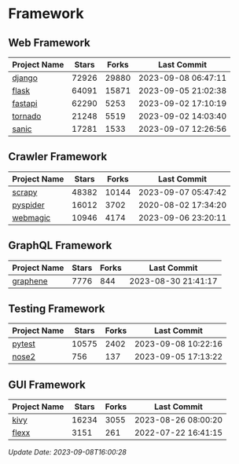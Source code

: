 # Framework

## Web Framework
| Project Name | Stars | Forks | Last Commit |
| ------------ | ----- | ----- | ----------- |
| [django](https://github.com/django/django) | 72926 | 29880 | 2023-09-08 06:47:11 |
| [flask](https://github.com/pallets/flask) | 64091 | 15871 | 2023-09-05 21:02:38 |
| [fastapi](https://github.com/tiangolo/fastapi) | 62290 | 5253 | 2023-09-02 17:10:19 |
| [tornado](https://github.com/tornadoweb/tornado) | 21248 | 5519 | 2023-09-02 14:03:40 |
| [sanic](https://github.com/sanic-org/sanic) | 17281 | 1533 | 2023-09-07 12:26:56 |

## Crawler Framework
| Project Name | Stars | Forks | Last Commit |
| ------------ | ----- | ----- | ----------- |
| [scrapy](https://github.com/scrapy/scrapy) | 48382 | 10144 | 2023-09-07 05:47:42 |
| [pyspider](https://github.com/binux/pyspider) | 16012 | 3702 | 2020-08-02 17:34:20 |
| [webmagic](https://github.com/code4craft/webmagic) | 10946 | 4174 | 2023-09-06 23:20:11 |

## GraphQL Framework
| Project Name | Stars | Forks | Last Commit |
| ------------ | ----- | ----- | ----------- |
| [graphene](https://github.com/graphql-python/graphene) | 7776 | 844 | 2023-08-30 21:41:17 |

## Testing Framework
| Project Name | Stars | Forks | Last Commit |
| ------------ | ----- | ----- | ----------- |
| [pytest](https://github.com/pytest-dev/pytest) | 10575 | 2402 | 2023-09-08 10:22:16 |
| [nose2](https://github.com/nose-devs/nose2) | 756 | 137 | 2023-09-05 17:13:22 |

## GUI Framework
| Project Name | Stars | Forks | Last Commit |
| ------------ | ----- | ----- | ----------- |
| [kivy](https://github.com/kivy/kivy) | 16234 | 3055 | 2023-08-26 08:00:20 |
| [flexx](https://github.com/flexxui/flexx) | 3151 | 261 | 2022-07-22 16:41:15 |

*Update Date: 2023-09-08T16:00:28*